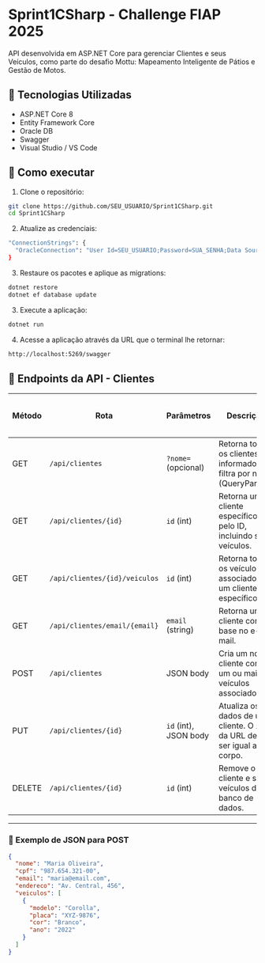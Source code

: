 # Sprint1CSharp - Challenge FIAP 2025

API desenvolvida em ASP.NET Core para gerenciar Clientes e seus Veículos, como parte do desafio Mottu: Mapeamento Inteligente de Pátios e Gestão de Motos.

## 📌 Tecnologias Utilizadas

- ASP.NET Core 8
- Entity Framework Core
- Oracle DB
- Swagger 
- Visual Studio / VS Code

## 🚀 Como executar

1. Clone o repositório:
```bash
git clone https://github.com/SEU_USUARIO/Sprint1CSharp.git
cd Sprint1CSharp
```

2. Atualize as credenciais:
```bash
"ConnectionStrings": {
  "OracleConnection": "User Id=SEU_USUARIO;Password=SUA_SENHA;Data Source=oracle.fiap.com.br:1521/ORCL"
}
```

3. Restaure os pacotes e aplique as migrations:
```bash
dotnet restore
dotnet ef database update
```

3. Execute a aplicação:
```bash
dotnet run
```

4. Acesse a aplicação através da URL que o terminal lhe retornar:
```bash
http://localhost:5269/swagger
```



## 📌 Endpoints da API - Clientes

| Método | Rota                                | Parâmetros            | Descrição                                                                 | Exemplo de JSON Body |
|--------|-------------------------------------|------------------------|---------------------------------------------------------------------------|------------------------|
| GET    | `/api/clientes`                     | `?nome=` (opcional)    | Retorna todos os clientes. Se informado, filtra por nome (QueryParam).   | —                      |
| GET    | `/api/clientes/{id}`                | `id` (int)             | Retorna um cliente específico pelo ID, incluindo seus veículos.          | —                      |
| GET    | `/api/clientes/{id}/veiculos`       | `id` (int)             | Retorna todos os veículos associados a um cliente específico.            | —                      |
| GET    | `/api/clientes/email/{email}`       | `email` (string)       | Retorna um cliente com base no e-mail.                                   | —                      |
| POST   | `/api/clientes`                     | JSON body              | Cria um novo cliente com um ou mais veículos associados.                 | Ver abaixo             |
| PUT    | `/api/clientes/{id}`                | `id` (int), JSON body  | Atualiza os dados de um cliente. O `id` da URL deve ser igual ao do corpo. | Ver abaixo             |
| DELETE | `/api/clientes/{id}`                | `id` (int)             | Remove o cliente e seus veículos do banco de dados.                      | —                      |

---

### 🧪 Exemplo de JSON para POST

```json
{
  "nome": "Maria Oliveira",
  "cpf": "987.654.321-00",
  "email": "maria@email.com",
  "endereco": "Av. Central, 456",
  "veiculos": [
    {
      "modelo": "Corolla",
      "placa": "XYZ-9876",
      "cor": "Branco",
      "ano": "2022"
    }
  ]
}






